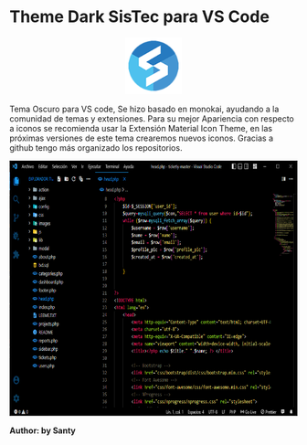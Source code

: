 # Theme Dark SisTec para VS Code
<p align="center">
  <img src="https://raw.githubusercontent.com/AlTiSimO/SisTecDarck/main/img/S.png" alt="SisTec"  height="100" width="100">
</p>

Tema Oscuro para VS code, Se hizo basado en monokai, ayudando a la comunidad de temas y extensiones. Para su mejor Apariencia con respecto a iconos se recomienda usar la Extensión Material Icon Theme, en las próximas versiones de este tema crearemos nuevos iconos. Gracias a github tengo más organizado los repositorios.

<p align="center">
  <img src="https://raw.githubusercontent.com/AlTiSimO/SisTecDarck/main/img/Modelo.png" alt="SisTecModel"  height="447" width="683">
</p>

**Author: by Santy**
